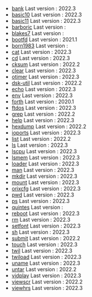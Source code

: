 * [bank](../bank) Last version : 2022.3
* [basic10](../basic10) Last version : 2022.3
* [basic11](../basic11) Last version : 2022.3
* [barboric](../barboric) Last version : 
* [blakes7](../blakes7) Last version : 
* [bootfd](../bootfd) Last version : 2021.1
* [born1983](../born1983) Last version : 
* [cat](../cat) Last version : 2022.3
* [cd](../cd) Last version : 2022.3
* [cksum](../cksum) Last version : 2022.2
* [clear](../clear) Last version : 2022.3
* [otimer](../otimer) Last version : 2022.3
* [dsk-util](../dsk-util) Last version : 2022.2
* [echo](../echo) Last version : 2022.3
* [env](../env) Last version : 2022.3
* [forth](../forth) Last version : 2020.1
* [ftdos](../ftdos) Last version : 2022.3
* [grep](../grep) Last version : 2022.2
* [help](../help) Last version : 2022.3
* [hexdump](../hexdump) Last version : 2022.2
* [ioports](../ioports) Last version : 2022.3
* [list](../list) Last version : 2022.2
* [ls](../ls) Last version : 2022.3
* [lscpu](../lscpu) Last version : 2022.3
* [lsmem](../lsmem) Last version : 2022.3
* [loader](../loader) Last version : 2022.3
* [man](../man) Last version : 2022.3
* [mkdir](../mkdir) Last version : 2022.3
* [mount](../mount) Last version : 2022.3
* [orixcfg](../orixcfg) Last version : 2022.3
* [pwd](../pwd) Last version : 2022.3
* [ps](../ps) Last version : 2022.3
* [quintes](../quintes) Last version : 
* [reboot](../reboot) Last version : 2022.3
* [rm](../rm) Last version : 2022.3
* [setfont](../setfont) Last version : 2022.3
* [sh](../sh) Last version : 2022.3
* [submit](../submit) Last version : 2022.2
* [touch](../touch) Last version : 2022.3
* [twil](../twil) Last version : 2022.3
* [twiload](../twiload) Last version : 2022.3
* [uname](../uname) Last version : 2022.3
* [untar](../untar) Last version : 2022.2
* [vidplay](../vidplay) Last version : 2022.3
* [viewscr](../viewscr) Last version : 2022.2
* [viewhrs](../viewhrs) Last version : 2022.3
